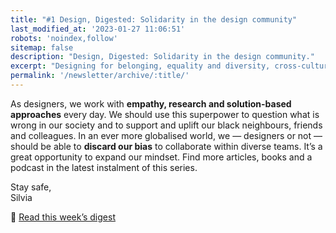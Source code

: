 ```yaml
---
title: "#1 Design, Digested: Solidarity in the design community"
last_modified_at: '2023-01-27 11:06:51'
robots: 'noindex,follow'
sitemap: false
description: "Design, Digested: Solidarity in the design community."
excerpt: "Designing for belonging, equality and diversity, cross-cultural design and more."
permalink: '/newsletter/archive/:title/'
---
```

As designers, we work with **empathy, research and solution-based approaches** every day. We should use this superpower to question what is wrong in our society and to support and uplift our black neighbours, friends and colleagues. In an ever more globalised world, we — designers or not — should be able to **discard our bias** to collaborate within diverse teams. It’s a great opportunity to expand our mindset. Find more articles, books and a podcast in the latest instalment of this series.
 
<p class="detached">Stay safe,<br>
Silvia</p>

<p class="detached">🔗 <a href="{{ site.url }}/design-digested/design-community-solidarity/">Read this week’s digest</a></p>